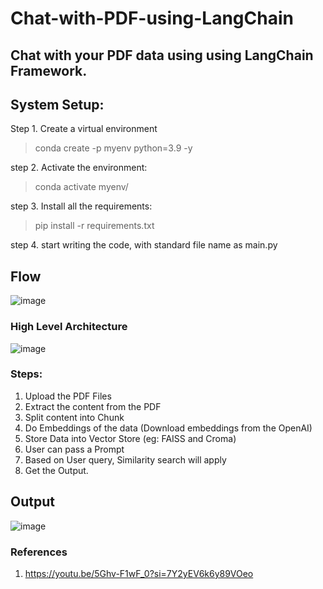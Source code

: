 # Chat-with-PDF-using-LangChain
## <b> Chat with your PDF data using using LangChain Framework. </b>

## System Setup:
Step 1. Create a virtual environment
  > conda create -p myenv python=3.9 -y

step 2. Activate the environment:
  > conda activate myenv/

step 3. Install all the requirements:
  > pip install -r requirements.txt
 
step 4. start writing the code, with standard file name as main.py

## <b> Flow </b>
![image](https://github.com/Chandrakant817/Chat-with-PDF-using-LangChain/assets/69152112/40d04d29-5a66-4d49-9e85-e84dec172c3b)

### <b> High Level Architecture </b>
![image](https://github.com/Chandrakant817/Chat-with-PDF-using-LangChain/assets/69152112/885d549e-3d21-4e95-a927-70b31a02c08d)

### <b> Steps: </b>
1. Upload the PDF Files
2. Extract the content from the PDF
3. Split content into Chunk
4. Do Embeddings of the data (Download embeddings from the OpenAI)
5. Store Data into Vector Store (eg: FAISS and Croma)
6. User can pass a Prompt
7. Based on User query, Similarity search will apply
8. Get the Output.

## <b> Output </b>
![image](https://github.com/Chandrakant817/Chat-with-PDF-using-LangChain/assets/69152112/e203a8a7-0388-418b-b11b-e8e2a18e9d74)


### <b> References </b>
1. https://youtu.be/5Ghv-F1wF_0?si=7Y2yEV6k6y89VOeo


